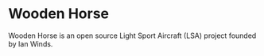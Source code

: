 # Wooden Horse
Wooden Horse is an open source Light Sport Aircraft (LSA) project founded by Ian Winds.
